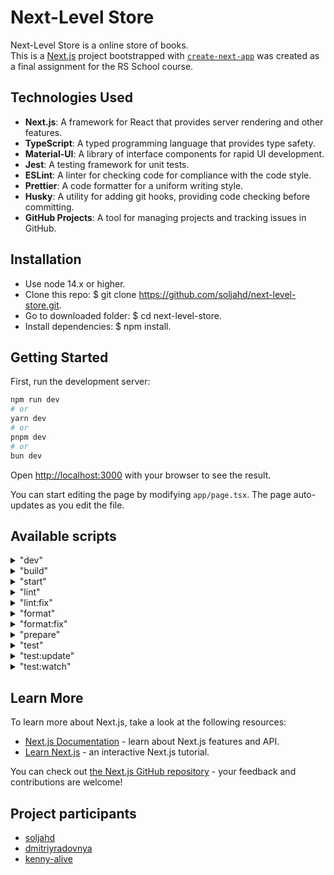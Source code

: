 # Next-Level Store

Next-Level Store is a online store of books.  
This is a [Next.js](https://nextjs.org) project bootstrapped with [`create-next-app`](https://nextjs.org/docs/app/api-reference/cli/create-next-app) was created as a final assignment for the RS School course.

## Technologies Used

- **Next.js**: A framework for React that provides server rendering and other features.
- **TypeScript**: A typed programming language that provides type safety.
- **Material-UI**: A library of interface components for rapid UI development.
- **Jest**: A testing framework for unit tests.
- **ESLint**: A linter for checking code for compliance with the code style.
- **Prettier**: A code formatter for a uniform writing style.
- **Husky**: A utility for adding git hooks, providing code checking before committing.
- **GitHub Projects**: A tool for managing projects and tracking issues in GitHub.

## Installation

- Use node 14.x or higher.
- Clone this repo: $ git clone https://github.com/soljahd/next-level-store.git.
- Go to downloaded folder: $ cd next-level-store.
- Install dependencies: $ npm install.

## Getting Started

First, run the development server:

```bash
npm run dev
# or
yarn dev
# or
pnpm dev
# or
bun dev
```

Open [http://localhost:3000](http://localhost:3000) with your browser to see the result.

You can start editing the page by modifying `app/page.tsx`. The page auto-updates as you edit the file.

## Available scripts

<details>
<summary>"dev"</summary>
Starts development mode of a Next.js application using Turbopack.

```bash
npm run dev
# or
yarn dev
# or
pnpm dev
# or
bun dev
```

</details>
<details>
<summary>"build"</summary>
Builds the application for production.

```bash
npm run build
# or
yarn build
# or
pnpm build
# or
bun build
```

</details>
<details>
<summary>"start"</summary>
Starts a server for an already built application.

```bash
npm run start
# or
yarn start
# or
pnpm start
# or
bun start
```

</details>
<details>
<summary>"lint"</summary>
Checks code for compliance with style standards and fixes errors (if possible).

```bash
npm run lint
# or
yarn lint
# or
pnpm lint
# or
bun lint
```

</details>
<details>
<summary>"lint:fix"</summary>
Checks code and automatically corrects style errors.

```bash
npm run lint:fix
# or
yarn lint:fix
# or
pnpm lint:fix
# or
bun lint:fix
```

</details>
<details>
<summary>"format"</summary>
Checks code formatting with Prettier, but does not apply changes.

```bash
npm run format
# or
yarn format
# or
pnpm format
# or
bun format
```

</details>
<details>
<summary>"format:fix"</summary>
Checks and automatically formats code to agreed upon standards.

```bash
npm run format:fix
# or
yarn format:fix
# or
pnpm format:fix
# or
bun format:fix
```

</details>
<details>
<summary>"prepare"</summary>
Prepares the project by installing the necessary dependencies and settings.

```bash
npm run prepare
# or
yarn prepare
# or
pnpm prepare
# or
bun prepare
```

</details>
<details>
<summary>"test"</summary>
Runs all test suites in the project.

```bash
npm run test
# or
yarn test
# or
pnpm test
# or
bun test
```

</details>
<details>
<summary>"test:update"</summary>
Updates Jest snapshots by running tests in snapshot update mode.

```bash
npm run test:update
# or
yarn test:update
# or
pnpm test:update
# or
bun test:update
```

</details>
<details>
<summary>"test:watch"</summary>
Runs tests in watch mode, re-executing when files change.

```bash
npm run test:watch
# or
yarn test:watch
# or
pnpm test:watch
# or
bun test:watch
```

</details>

## Learn More

To learn more about Next.js, take a look at the following resources:

- [Next.js Documentation](https://nextjs.org/docs) - learn about Next.js features and API.
- [Learn Next.js](https://nextjs.org/learn) - an interactive Next.js tutorial.

You can check out [the Next.js GitHub repository](https://github.com/vercel/next.js) - your feedback and contributions are welcome!

## Project participants

- [soljahd](https://github.com/soljahd)
- [dmitriyradovnya](https://github.com/DmitriyRadovnya)
- [kenny-alive](https://github.com/kenny-alive)
